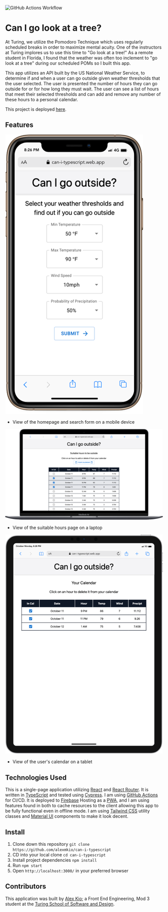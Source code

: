 ![GitHub Actions Workflow](https://github.com/alexmkio/can-i-typescript/actions/workflows/firebase-hosting-pull-request.yml/badge.svg)
# Can I go look at a tree?

At Turing, we utilize the Pomodoro Technique which uses regularly scheduled breaks in order to maximize mental acuity. One of the instructors at Turing implores us to use this time to "Go look at a tree!" As a remote student in Florida, I found that the weather was often too inclement to "go look at a tree" during our scheduled POMs so I built this app.

This app utilizes an API built by the US National Weather Service, to determine if and when a user can go outside given weather thresholds that the user selected. The user is presented the number of hours they can go outside for or for how long they must wait. The user can see a list of hours that meet their selected thresholds and can add and remove any number of these hours to a personal calendar.

This project is deployed [here](https://can-i-typescript.web.app/).

## Features

![View of the homepage and search form on a mobile device](./src/assets/mobile.png)
* View of the homepage and search form on a mobile device

![View of the suitable hours page on a laptop](./src/assets/laptop.png)
* View of the suitable hours page on a laptop

![View of the user's calendar on a tablet](./src/assets/tablet.png)
* View of the user's calendar on a tablet

## Technologies Used
This is a single-page application utilizing [React](https://reactjs.org/) and [React Router](https://reactrouter.com/). It is written in [TypeScript](https://www.typescriptlang.org/) and tested using [Cypress](https://www.cypress.io/). I am using [GitHub Actions](https://github.com/features/actions) for CI/CD. It is deployed to [Firebase](https://firebase.google.com/) Hosting as a [PWA](https://web.dev/progressive-web-apps/), and I am using features found in both to cache resources to the client allowing this app to be fully functional even in offline mode. I am using [Tailwind CSS](https://tailwindcss.com/) utility classes and [Material UI](https://mui.com/) components to make it look decent.

## Install
1. Clone down this repository `git clone https://github.com/alexmkio/can-i-typescript`
2. CD into your local clone `cd can-i-typescript`
3. Install project dependencies `npm install`
4. Run `npm start`
5. Open `http://localhost:3000/` in your preferred browser

## Contributors
This application was built by [Alex Kio](https://github.com/alexmkio/); a Front End Engineering, Mod 3 student at the [Turing School of Software and Design](https://turing.io/).